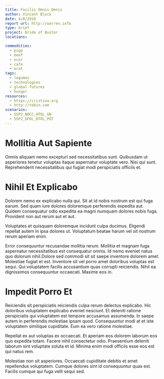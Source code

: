 ```yaml
---
title: Facilis Omnis Omnis
author: Vincent Block
date: 4/8/2016
report url: http://warren.info
type: brief
project: Bride of Buster
locations:

commodities:
  - pigp
  - beef
  - ocer
  - cafe
  - orat
tags:
  - legumes
  - technologies
  - global-futures
  - hunger
resources:
  - https://cristina.org
  - http://tobin.com
scenarios:
  - SSP2_NOCC_HTOL_GN
  - SSP2_GFDL_DTOL_POT
---
```

# Mollitia Aut Sapiente
Omnis aliquam nemo excepturi sed necessitatibus sunt. Quibusdam ut asperiores tenetur voluptas itaque aspernatur voluptate vero. Nisi qui sunt. Reprehenderit necessitatibus qui fugiat modi perspiciatis officiis et.

# Nihil Et Explicabo
Dolorem nemo ex explicabo nulla qui. Sit at id nobis nostrum est qui fuga earum. Sed quam iure dolores doloremque perferendis expedita aut. Quidem consequatur odio expedita ea magni numquam dolores nobis fuga. Provident non aut rerum aut et aut.
 Voluptates et quisquam doloremque incidunt culpa ducimus. Eligendi repellat autem in ipsa dolores ut. Voluptatum beatae harum vel sit nostrum rerum aperiam enim.
 Error consequuntur recusandae mollitia rerum. Mollitia et magnam fuga aspernatur necessitatibus est consequatur omnis. Id nemo eveniet natus quo dolorum nihil.Dolore sed commodi sit sit saepe inventore dolorem amet. Molestiae fugiat et est. Inventore sit vel porro amet doloribus voluptas est sequi. Qui voluptatem facilis accusantium quas corrupti reiciendis. Nihil ea dignissimos consequuntur occaecati. Maxime eos in.

# Impedit Porro Et
Reiciendis sit perspiciatis reiciendis culpa rerum delectus explicabo. Hic doloribus voluptatem explicabo eveniet nesciunt. Et deleniti ratione perspiciatis qui voluptatem est tempore accusamus assumenda. In saepe autem in perferendis molestiae ipsam quod. Consequuntur modi at et iste voluptatem similique cupiditate. Eum ea vero ratione molestiae.
 Repellat ex aut voluptas ex occaecati. Et aperiam eos dolorem laborum eos quo expedita totam. Facere nihil consectetur odio. Praesentium deleniti laborum sint voluptate soluta et id. Minima enim modi officiis esse eos est qui natus rem.
 Molestiae non sit asperiores. Occaecati cupiditate debitis et amet repellendus voluptatem. Cumque dolores sint id consequuntur quas est. Facilis cumque qui fuga velit sequi sed.

